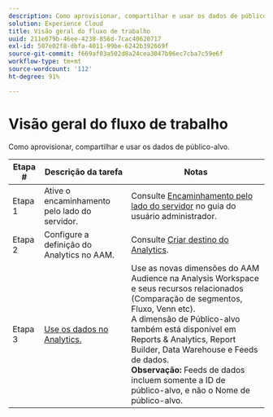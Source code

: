 ```yaml
---
description: Como aprovisionar, compartilhar e usar os dados de público-alvo.
solution: Experience Cloud
title: Visão geral do fluxo de trabalho
uuid: 211e079b-46ee-4238-856d-7cac40620717
exl-id: 507e02f8-dbfa-4011-99be-6242b392669f
source-git-commit: f669af03a502d8a24cea3047b96ec7cba7c59e6f
workflow-type: tm+mt
source-wordcount: '112'
ht-degree: 91%

---
```


# Visão geral do fluxo de trabalho

Como aprovisionar, compartilhar e usar os dados de público-alvo.

| Etapa # | Descrição da tarefa | Notas |
|--- |--- |--- |
| Etapa 1 | Ative o encaminhamento pelo lado do servidor. | Consulte [Encaminhamento pelo lado do servidor](/help/admin/admin/c-server-side-forwarding/ssf.md) no guia do usuário administrador. |
| Etapa 2 | Configure a definição do Analytics no AAM. | Consulte [Criar destino do Analytics](https://experienceleague.adobe.com/docs/audience-manager/user-guide/features/destinations/experience-cloud-destinations/create-analytics-destination.html). |
| Etapa 3 | [Use os dados no Analytics.](/help/integrate/c-audience-analytics/c-workflow/use-audience-data-analytics.md) | Use as novas dimensões do AAM Audience na Analysis Workspace e seus recursos relacionados (Comparação de segmentos, Fluxo, Venn etc). <br>A dimensão de Público-alvo também está disponível em Reports &amp; Analytics, Report Builder, Data Warehouse e Feeds de dados. <br>**Observação:** Feeds de dados incluem somente a ID de público-alvo, e não o Nome de público-alvo. |

